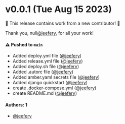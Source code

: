 # v0.0.1 (Tue Aug 15 2023)

:tada: This release contains work from a new contributor! :tada:

Thank you, null[@jeefery](https://github.com/jeefery), for all your work!

#### ⚠️ Pushed to `main`

- Added deploy.yml file ([@jeefery](https://github.com/jeefery))
- Added release.yml file ([@jeefery](https://github.com/jeefery))
- Added deploy.sh file ([@jeefery](https://github.com/jeefery))
- Added .autorc file ([@jeefery](https://github.com/jeefery))
- Added amber.yaml secrets file ([@jeefery](https://github.com/jeefery))
- Added django quickstart ([@jeefery](https://github.com/jeefery))
- create .docker-compose.yml ([@jeefery](https://github.com/jeefery))
- create README.md ([@jeefery](https://github.com/jeefery))

#### Authors: 1

- [@jeefery](https://github.com/jeefery)

